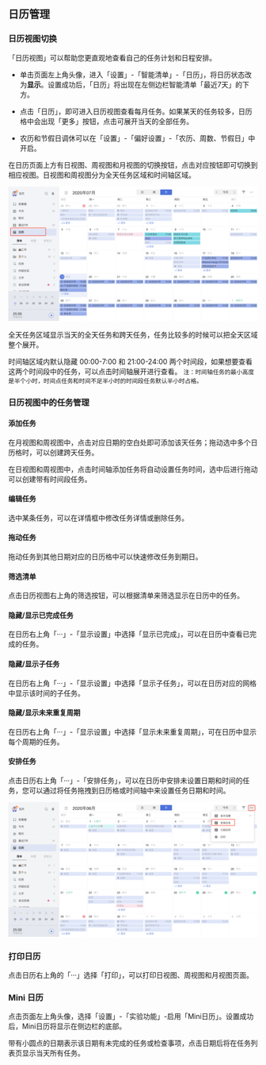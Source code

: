 ## 日历管理

### 日历视图切换

「日历视图」可以帮助您更直观地查看自己的任务计划和日程安排。

* 单击页面左上角头像，进入「设置」-「智能清单」-「日历」，将日历状态改为**显示**。设置成功后，「日历」将出现在左侧边栏智能清单「最近7天」的下方。

* 点击「日历」，即可进入日历视图查看每月任务。如果某天的任务较多，日历格中会出现「更多」按钮，点击可展开当天的全部任务。

* 农历和节假日调休可以在「设置」-「偏好设置」-「农历、周数、节假日」中开启。


在日历页面上方有日视图、周视图和月视图的切换按钮，点击对应按钮即可切换到相应视图。日视图和周视图分为全天任务区域和时间轴区域。

![](../../images/web/39.png)

全天任务区域显示当天的全天任务和跨天任务，任务比较多的时候可以把全天区域整个展开。

时间轴区域内默认隐藏 00:00-7:00 和 21:00-24:00 两个时间段，如果想要查看这两个时间段中的任务，可以点击时间轴展开进行查看。
`注：时间轴任务的最小高度是半个小时，时间点任务和时间不足半小时的时间段任务默认半小时占格。`

### 日历视图中的任务管理

#### 添加任务

在月视图和周视图中，点击对应日期的空白处即可添加该天任务；拖动选中多个日历格时，可以创建跨天任务。

在日视图和周视图中，点击时间轴添加任务将自动设置任务时间，选中后进行拖动可以创建带有时间段任务。

#### 编辑任务

选中某条任务，可以在详情框中修改任务详情或删除任务。

#### 拖动任务

拖动任务到其他日期对应的日历格中可以快速修改任务到期日。

#### 筛选清单

点击日历视图右上角的筛选按钮，可以根据清单来筛选显示在日历中的任务。

#### 隐藏/显示已完成任务

在日历右上角「···」-「显示设置」中选择「显示已完成」，可以在日历中查看已完成的任务。

#### 隐藏/显示子任务

在日历右上角「···」-「显示设置」中选择「显示子任务」，可以在日历对应的网格中显示该时间的子任务。 

#### 隐藏/显示未来重复周期

在日历右上角「···」-「显示设置」中选择「显示未来重复周期」，可在日历中显示每个周期的任务。

#### 安排任务

点击日历右上角「···」-「安排任务」，可以在日历中安排未设置日期和时间的任务，您可以通过将任务拖拽到日历格或时间轴中来设置任务日期和时间。

![](../../images/web/40.png)

### 打印日历

点击日历右上角的「···」选择「打印」，可以打印日视图、周视图和月视图页面。

### Mini 日历

点击页面左上角头像，选择「设置」-「实验功能」-启用「Mini日历」。设置成功后，Mini日历将显示在侧边栏的底部。

带有小圆点的日期表示该日期有未完成的任务或检查事项，点击日期后将在任务列表页显示当天所有任务。


